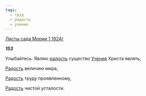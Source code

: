 ```yaml
---
tags:
  - труд
  - радость
  - учение
---
```

[Листы сада Мории 1 1924г](https://127.0.0.1:4002/agni/1924)

___153___

Улыбайтесь. Являю [радость](../../../tags/#радость) существо [Учения](../../../tags/#учение) Христа являть,   

[Радость](../../../tags/#радость) величию мира,   

[Радость](../../../tags/#радость) труду проявленному,   

[Радость](../../../tags/#радость) чистой усталости.   

